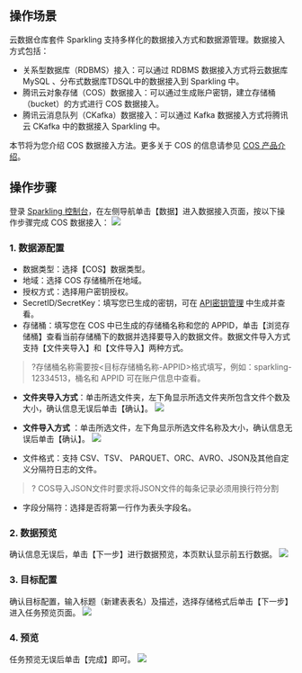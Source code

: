 ﻿## 操作场景
云数据仓库套件 Sparkling 支持多样化的数据接入方式和数据源管理。数据接入方式包括：
- 关系型数据库（RDBMS）接入：可以通过 RDBMS 数据接入方式将云数据库 MySQL 、分布式数据库TDSQL中的数据接入到 Sparkling 中。
- 腾讯云对象存储（COS）数据接入：可以通过生成账户密钥，建立存储桶（bucket）的方式进行 COS 数据接入。
- 腾讯云消息队列（CKafka）数据接入：可以通过 Kafka 数据接入方式将腾讯云 CKafka 中的数据接入 Sparkling 中。

本节将为您介绍 COS 数据接入方法。更多关于 COS 的信息请参见 [COS 产品介绍](https://cloud.tencent.com/document/product/436)。

## 操作步骤
登录 [Sparkling 控制台](https://sparkling.cloud.tencent.com)，在左侧导航单击【数据】进入数据接入页面，按以下操作步骤完成 COS 数据接入：
![](https://main.qcloudimg.com/raw/4486aaefec174caad540075c7834e0c7.png)

### 1. 数据源配置
- 数据类型：选择【COS】数据类型。
- 地域：选择 COS 存储桶所在地域。
- 授权方式：选择用户密钥授权。
- SecretID/SecretKey：填写您已生成的密钥，可在 [API密钥管理](https://console.cloud.tencent.com/cam/capi) 中生成并查看。
- 存储桶：填写您在 COS 中已生成的存储桶名称和您的 APPID，单击【浏览存储桶】查看当前存储桶下的数据并选择要导入的数据文件。数据文件导入方式支持【文件夹导入】和【文件导入】两种方式。
>?存储桶名称需要按<目标存储桶名称-APPID>格式填写，例如：sparkling-12334513，桶名和 APPID 可在账户信息中查看。

 - **文件夹导入方式**：单击所选文件夹，左下角显示所选文件夹所包含文件个数及大小，确认信息无误后单击【确认】。
![](https://main.qcloudimg.com/raw/0f0dfbfbc88d0da774a57eb5449a7e15.png)
 - **文件导入方式** ：单击所选文件，左下角显示所选文件名称及大小，确认信息无误后单击【确认】。
![](https://main.qcloudimg.com/raw/e564c24bc3f03e88fcd2cdef613606c2.png)

- 文件格式：支持 CSV、TSV、 PARQUET、ORC、AVRO、JSON及其他自定义分隔符日志的文件。
>?  COS导入JSON文件时要求将JSON文件的每条记录必须用换行符分割

- 字段分隔符：选择是否将第一行作为表头字段名。
 
###  2. 数据预览
确认信息无误后，单击【下一步】进行数据预览，本页默认显示前五行数据。
![](https://main.qcloudimg.com/raw/0b3d79583b30d2646200c31f051090c9.png)

### 3. 目标配置
确认目标配置，输入标题（新建表表名）及描述，选择存储格式后单击【下一步】进入任务预览页面。
![](https://main.qcloudimg.com/raw/7bafa130bcd1fdd12f4fa1845527d85b.png)

### 4.  预览
任务预览无误后单击【完成】即可。
![](https://main.qcloudimg.com/raw/2492b3c4939d4eb3f0daebf0a9935be7.png)
